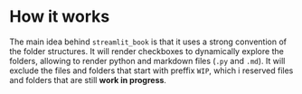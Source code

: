 # How it works

The main idea behind `streamlit_book` is that it uses a strong convention of the folder structures.
It will render checkboxes to dynamically explore the folders, allowing to render python and markdown files (`.py` and `.md`).
It will exclude the files and folders that start with preffix `WIP`, which i reserved files and folders that are still **work in progress**.